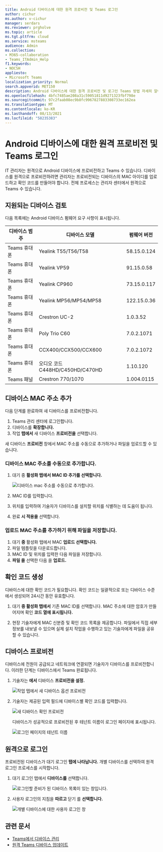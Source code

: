 ```yaml
---
title: Android 디바이스에 대한 원격 프로비전 및 Teams 로그인
author: cichur
ms.author: v-cichur
manager: serdars
ms.reviewer: prgholve
ms.topic: article
ms.tgt.pltfrm: cloud
ms.service: msteams
audience: Admin
ms.collection:
- M365-collaboration
- Teams_ITAdmin_Help
f1.keywords:
- NOCSH
appliesto:
- Microsoft Teams
localization_priority: Normal
search.appverid: MET150
description: Android 디바이스에 대한 원격 프로비전 및 로그인 Teams 방법 자세히 알아보기
ms.openlocfilehash: 4bfc7485ae208a31c59051811d9271323fbf798e
ms.sourcegitcommit: 97c2faab08ec9b8fc9967827883308733ec162ea
ms.translationtype: MT
ms.contentlocale: ko-KR
ms.lasthandoff: 08/13/2021
ms.locfileid: "58235383"
---
```

# <a name="remote-provisioning-and-sign-in-for-teams-android-devices"></a>Android 디바이스에 대한 원격 프로비전 및 Teams 로그인

IT 관리자는 원격으로 Android 디바이스에 프로비전하고 Teams 수 있습니다. 디바이스를 원격으로 프로비전하려면 관리자는 프로비전되는 디바이스의 MAC 아이디를 업로드하고 확인 코드를 만들어야 합니다. 전체 프로세스는 관리자 센터에서 원격으로 Teams 수 있습니다.

## <a name="review-the-supported-devices"></a>지원되는 디바이스 검토

다음 목록에는 Android 디바이스 펌웨어 요구 사항이 표시됩니다.

|디바이스 범주|디바이스 모델|펌웨어 버전|
|-|-|-|
|Teams 휴대폰|Yealink T55/T56/T58|58.15.0.124|
|Teams 휴대폰|Yealink VP59|91.15.0.58|
|Teams 휴대폰|Yealink CP960|73.15.0.117|
|Teams 휴대폰|Yealink MP56/MP54/MP58|122.15.0.36|
|Teams 휴대폰|Crestron UC-2|1.0.3.52|
|Teams 휴대폰|  Poly Trio C60|  7.0.2.1071|
|Teams 휴대폰|  CCX400/CCX500/CCX600    |7.0.2.1072|
|Teams 휴대폰|  오디오 코드 C448HD/C450HD/C470HD|   1.10.120|
|Teams 패널|  Crestron 770/1070|  1.004.0115|


## <a name="add-a-device-mac-address"></a>디바이스 MAC 주소 추가

다음 단계를 완료하여 새 디바이스를 프로비전합니다.

1. Teams 관리 센터에 로그인합니다.
2. 디바이스를 **확장합니다.**
3. 작업 **탭에서** 새 디바이스 **프로비전을** 선택합니다.

새 디바이스 **프로비전** 창에서 MAC 주소를 수동으로 추가하거나 파일을 업로드할 수 있습니다.

### <a name="manually-add-a-device-mac-address"></a>디바이스 MAC 주소를 수동으로 추가합니다.

1. 대기 중 **활성화 탭에서** **MAC ID 추가를 선택합니다.**

   ![디바이스 mac 주소를 수동으로 추가합니다.](../media/remote-provision-6.png)

1. MAC ID를 입력합니다.
1. 위치를 입력하여 기술자가 디바이스를 설치할 위치를 식별하는 데 도움이 됩니다.
1. 완료 **시 적용을** 선택합니다.

### <a name="upload-a-file-to-add-a-device-mac-address"></a>업로드 MAC 주소를 추가하기 위해 파일을 저장합니다.

1. 대기 **중** 활성화 탭에서 MAC **업로드 선택합니다.**
2. 파일 템플릿을 다운로드합니다.
3. MAC ID 및 위치를 입력한 다음 파일을 저장합니다.
4. **파일 을** 선택한 다음 을 **업로드.**

## <a name="generate-a-verification-code"></a>확인 코드 생성

디바이스에 대한 확인 코드가 필요합니다. 확인 코드는 일괄적으로 또는 디바이스 수준에서 생성되어 24시간 동안 유효합니다.

1. 대기 **중 활성화 탭에서** 기존 MAC ID를 선택합니다.
   MAC 주소에 대한 암호가 만들어지며 확인 **코드 열에 표시됩니다.**

2. 현장 기술자에게 MAC 신분증 및 확인 코드 목록을 제공합니다. 파일에서 직접 세부 정보를 내보낼 수 있으며 실제 설치 작업을 수행하고 있는 기술자에게 파일을 공유할 수 있습니다.

## <a name="provision-the-device"></a>디바이스 프로비전

디바이스에 전원이 공급되고 네트워크에 연결되면 기술자가 디바이스를 프로비전합니다. 이러한 단계는 디바이스에서 Teams 완료됩니다.

1. 기술자는 **에서** 디바이스 **프로비전을 설정.**  

   ![작업 탭에서 새 디바이스 옵션 프로비전](../media/provision-device1.png)
  
2. 기술자는 제공된 입력 필드에 디바이스별 확인 코드를 입력합니다.

   ![새 디바이스 확인 프로비전](../media/provision-device-verification1.png)

   디바이스가 성공적으로 프로비전된 후 테넌트 이름이 로그인 페이지에 표시됩니다.

   ![로그인 페이지의 테넌트 이름](../media/provision-code.png)

## <a name="sign-in-remotely"></a>원격으로 로그인

프로비전된 디바이스가 대기 로그인 **탭에 나타납니다.** 개별 디바이스를 선택하여 원격 로그인 프로세스를 시작합니다.

1. 대기 로그인 탭에서 **디바이스를** 선택합니다.

   ![로그인할 준비가 된 디바이스 목록이 있는 창입니다.](../media/remote-device1.png)

2. 사용자 로그인의 지침을 **따르고** 닫기 를 **선택합니다.**

   ![개별 디바이스에 대한 사용자 로그인 창](../media/sign-in-user.png)

## <a name="related-article"></a>관련 문서

- [Teams에서 디바이스 관리](device-management.md)
- [원격 Teams 디바이스 업데이트](remote-update.md)
